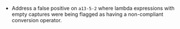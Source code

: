 - Address a false positive on `a13-5-2` where lambda expressions with empty captures were being flagged as having a non-compliant conversion operator.